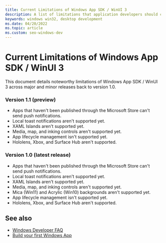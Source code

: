 ```yaml
---
title: Current Limitations of Windows App SDK / WinUI 3
description: A list of limitations that application developers should consider.
keywords: windows win32, desktop development
ms.date: 04/20/2022
ms.topic: article
ms.custom: seo-windows-dev
---
```


# Current Limitations of Windows App SDK / WinUI 3

This document details noteworthy limitations of Windows App SDK / WinUI 3 across major and minor releases back to version 1.0.

<!-- {mick} consider pulling "Features by Release" here, or incorporating the below into FbR, as a table with features as rows and major/minor releases as columns. -->

### Version 1.1 (preview)

- Apps that haven't been published through the Microsoft Store can't send push notifications.
- Local toast notifications aren't supported yet.
- XAML Islands aren't supported yet.
- Media, map, and inking controls aren't supported yet.
- App lifecycle management isn't supported yet.
- Hololens, Xbox, and Surface Hub aren't supported.


### Version 1.0 (latest release)

- Apps that haven't been published through the Microsoft Store can't send push notifications.
- Local toast notifications aren't supported yet.
- XAML Islands aren't supported yet.
- Media, map, and inking controls aren't supported yet.
- Mica (Win11) and Acrylic (Win10) backgrounds aren't supported yet.
- App lifecycle management isn't supported yet.
- Hololens, Xbox, and Surface Hub aren't supported.


## See also

  - [Windows Developer FAQ](windows-developer-faq.yml)
  - [Build your first Windows App](/windows/apps/get-started/?tabs=cpp-win32)